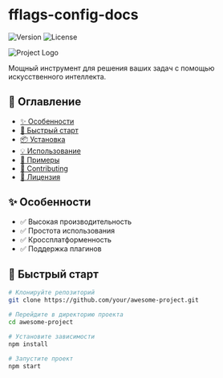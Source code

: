 # fflags-config-docs

![Version](https://img.shields.io/badge/version-1.0.0-blue.svg)
![License](https://img.shields.io/badge/license-MIT-green.svg)

![Project Logo](./logo.png)

Мощный инструмент для решения ваших задач с помощью искусственного интеллекта.

## 📖 Оглавление

- [✨ Особенности](#-особенности)
- [🚀 Быстрый старт](#-быстрый-старт)
- [📦 Установка](#-установка)
- [💡 Использование](#-использование)
- [🎯 Примеры](#-примеры)
- [🤝 Contributing](#-contributing)
- [📄 Лицензия](#-лицензия)

## ✨ Особенности

- ✅ Высокая производительность
- ✅ Простота использования
- ✅ Кроссплатформенность
- ✅ Поддержка плагинов

## 🚀 Быстрый старт

```bash
# Клонируйте репозиторий
git clone https://github.com/your/awesome-project.git

# Перейдите в директорию проекта
cd awesome-project

# Установите зависимости
npm install

# Запустите проект
npm start
